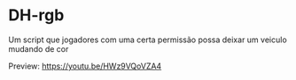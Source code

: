 # DH-rgb
Um script que jogadores com uma certa permissão possa deixar um veiculo mudando de cor

Preview: https://youtu.be/HWz9VQoVZA4
